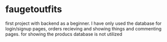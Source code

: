 # faugetoutfits
first project with backend as a beginner.
I have only used the database for login/signup pages, orders recieving and showing things and commenting pages. for showing the producs database is not utilized
